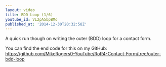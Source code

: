 ```yaml
---
layout: video
title: BDD Loop (1/6)
youtube_id: VL2pA5bpBMo
published_at: '2014-12-30T20:32:58Z'
---
```

A quick run though on writing the outer (BDD) loop for a contact form.

You can find the end code for this on my GitHub: https://github.com/MikeRogers0-YouTube/RoR4-Contact-Form/tree/outer-bdd-loop